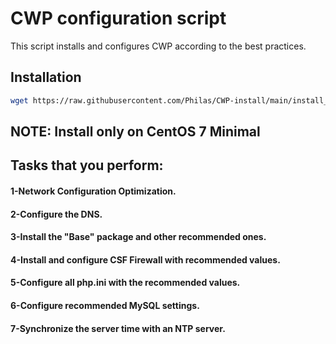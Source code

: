 # CWP configuration script

This script installs and configures CWP according to the best practices.

## Installation

```bash
wget https://raw.githubusercontent.com/Philas/CWP-install/main/install_cwp.sh && bash install_cwp.sh
```

## NOTE: Install only on CentOS 7 Minimal

## Tasks that you perform:

#### 1-Network Configuration Optimization.
#### 2-Configure the DNS.
#### 3-Install the "Base" package and other recommended ones.
#### 4-Install and configure CSF Firewall with recommended values.
#### 5-Configure all php.ini with the recommended values.
#### 6-Configure recommended MySQL settings.
#### 7-Synchronize the server time with an NTP server.
